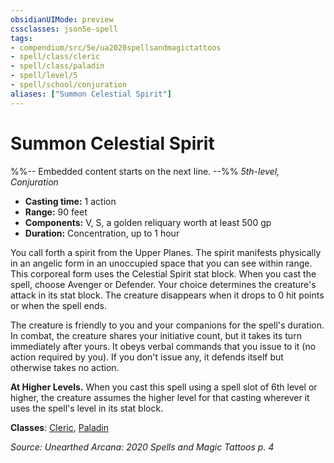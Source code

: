 ```yaml
---
obsidianUIMode: preview
cssclasses: json5e-spell
tags:
- compendium/src/5e/ua2020spellsandmagictattoos
- spell/class/cleric
- spell/class/paladin
- spell/level/5
- spell/school/conjuration
aliases: ["Summon Celestial Spirit"]
---
```

# Summon Celestial Spirit
%%-- Embedded content starts on the next line. --%%
*5th-level, Conjuration*  

- **Casting time:** 1 action
- **Range:** 90 feet
- **Components:** V, S, a golden reliquary worth at least 500 gp
- **Duration:** Concentration, up to 1 hour

You call forth a spirit from the Upper Planes. The spirit manifests physically in an angelic form in an unoccupied space that you can see within range. This corporeal form uses the Celestial Spirit stat block. When you cast the spell, choose Avenger or Defender. Your choice determines the creature's attack in its stat block. The creature disappears when it drops to 0 hit points or when the spell ends.

The creature is friendly to you and your companions for the spell's duration. In combat, the creature shares your initiative count, but it takes its turn immediately after yours. It obeys verbal commands that you issue to it (no action required by you). If you don't issue any, it defends itself but otherwise takes no action.

**At Higher Levels.** When you cast this spell using a spell slot of 6th level or higher, the creature assumes the higher level for that casting wherever it uses the spell's level in its stat block.

**Classes**: [Cleric](/Systems/5e/classes/cleric.md), [Paladin](/Systems/5e/classes/paladin.md)

*Source: Unearthed Arcana: 2020 Spells and Magic Tattoos p. 4*